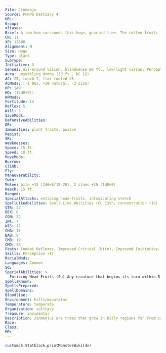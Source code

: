 ```yaml
---
File: Jinmenju
Source: PFRPG Bestiary 4
URL: 
Group: 
aliases: 
Brief: A low hum surrounds this huge, gnarled tree. The rotten fruits that hang from its sickly branches look vaguely like human heads.
CR: 11
XP: 12800
Alignment: N
Size: Huge
Type: plant
SubType: 
Initiative: 3
Senses: all-around vision, blindsense 60 ft., low-light vision; Perception +17
Aura: unsettling drone (30 ft., DC 18)
AC: 25, touch 7, flat-footed 25
ACMods: (-1 Dex, +18 natural, -2 size)
HP: 149
HD: (13d8+91)
HPMods: 
Fortitude: 14
Reflex: 5
Will: 5
SaveMods: 
DefensiveAbilities: 
DR: 
Immunities: plant traits, poison
Resist: 
SR: 
Weaknesses: 
Space: 15 ft.
Speed: 10 ft.
MoveMods: 
Burrow: 
Climb: 
Fly: 
Maneuverability: 
Swim: 
Melee: bite +15 (2d6+8/19-20), 2 slams +16 (1d8+8)
Reach: 15 ft.
Ranged: 
SpecialAttacks: enticing head-fruits, intoxicating stench
SpellLikeAbilities: Spell-Like Abilities (CL 13th; concentration +15)  At Will-share memoryUM (with a range of 55 feet, targeting the jinmenju and 1 creature in range, DC 14)  3/day-sculpt sound (DC 15), shout (DC 16)
STR: 27
DEX: 8
CON: 22
INT: 7
WIS: 12
CHA: 15
BAB: 9
CMB: 19
CMD: 28
Feats: Combat Reflexes, Improved Critical (bite), Improved Initiative, Lightning Reflexes, Lunge, Toughness, Weapon Focus (slam)
Skills: Perception +17
RacialMods: 
Languages: Common
SQ: 
SpecialAbilities: >
  Enticing Head-Fruits (Su) Any creature that begins its turn within 5 feet of a jinmenju must succeed at a DC 22 Will save or be magically compelled to immediately grab a head-fruit and eat it. This is a mind-affecting compulsion effect. A creature that successfully saves is immune to that jinmenju's enticing head-fruits for 24 hours. The save DC is Constitution-based. Anyone who takes a bite out of one suffers from the following effect.  Head-Fruit Poison: Head-fruit-ingested; save Fort DC 22; frequency 1/round for 6 rounds; effect 1d3 Wisdom damage and confused for 1 round; cure 2 consecutive saves. The save DC is Constitution-based.  Intoxicating Stench (Su) Once per day as a swift action, a jinmenju can cause its fruits to emit an unnaturally sweet aroma in a 60-foot spread for 6 rounds. All creatures within the area must succeed at a DC 22 Will save each round or be captivated. A captivated creature takes no actions except to approach the jinmenju via the most direct route possible. If this path leads it into a dangerous area or the jinmenju attacks it, the captivated creature receives a new saving throw. This is a mind-affecting effect. The save DC is Constitution-based.  Unsettling Drone (Su) A jinmenju emits a low, persistent hum that unnerves living creatures that hear it. Those within 30 feet of it must succeed at a DC 18 Will save or become shaken until they leave the affected area and for 1d4 rounds thereafter. A creature that successfully saves is immune to that jinmenju's unsettling drone for 24 hours. The save DC is Charisma-based.
SpellsKnown: 
SpellsPrepared: 
SpellDomains: 
Bloodline: 
Environment: hills/mountains
Temperature: temperate
Organization: solitary
Treasure: incidental
Description: Jinmenjus are trees that grow in hilly regions far from civilized lands, and prey on those who come too close. They are remarkably intelligent and crafty, and use both scent and magical compulsion to lure prey.
Race: 
Class: 
MR: 
---
```

```dataviewjs
customJS.Statblock.printMonsterWiki(dv)
```
